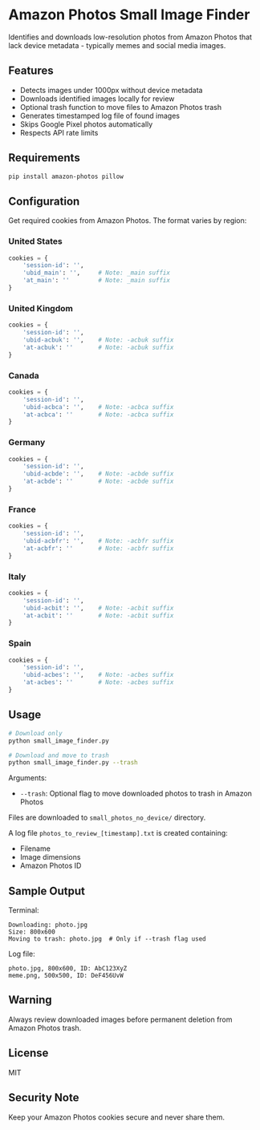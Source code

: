 # Amazon Photos Small Image Finder

Identifies and downloads low-resolution photos from Amazon Photos that lack device metadata - typically memes and social media images.

## Features

- Detects images under 1000px without device metadata
- Downloads identified images locally for review
- Optional trash function to move files to Amazon Photos trash
- Generates timestamped log file of found images
- Skips Google Pixel photos automatically
- Respects API rate limits

## Requirements

```bash
pip install amazon-photos pillow
```

## Configuration

Get required cookies from Amazon Photos. The format varies by region:

### United States
```python
cookies = {
    'session-id': '',    
    'ubid_main': '',     # Note: _main suffix
    'at_main': ''        # Note: _main suffix
}
```

### United Kingdom
```python
cookies = {
    'session-id': '',
    'ubid-acbuk': '',    # Note: -acbuk suffix
    'at-acbuk': ''       # Note: -acbuk suffix
}
```

### Canada
```python
cookies = {
    'session-id': '',
    'ubid-acbca': '',    # Note: -acbca suffix
    'at-acbca': ''       # Note: -acbca suffix
}
```

### Germany
```python
cookies = {
    'session-id': '',
    'ubid-acbde': '',    # Note: -acbde suffix
    'at-acbde': ''       # Note: -acbde suffix
}
```

### France
```python
cookies = {
    'session-id': '',
    'ubid-acbfr': '',    # Note: -acbfr suffix
    'at-acbfr': ''       # Note: -acbfr suffix
}
```

### Italy
```python
cookies = {
    'session-id': '',
    'ubid-acbit': '',    # Note: -acbit suffix
    'at-acbit': ''       # Note: -acbit suffix
}
```

### Spain
```python
cookies = {
    'session-id': '',
    'ubid-acbes': '',    # Note: -acbes suffix
    'at-acbes': ''       # Note: -acbes suffix
}
```

## Usage

```bash
# Download only
python small_image_finder.py

# Download and move to trash
python small_image_finder.py --trash
```

Arguments:
- `--trash`: Optional flag to move downloaded photos to trash in Amazon Photos

Files are downloaded to `small_photos_no_device/` directory.

A log file `photos_to_review_[timestamp].txt` is created containing:
- Filename
- Image dimensions
- Amazon Photos ID

## Sample Output

Terminal:
```
Downloading: photo.jpg
Size: 800x600
Moving to trash: photo.jpg  # Only if --trash flag used
```

Log file:
```
photo.jpg, 800x600, ID: AbC123XyZ
meme.png, 500x500, ID: DeF456UvW
```

## Warning

Always review downloaded images before permanent deletion from Amazon Photos trash.

## License

MIT

## Security Note

Keep your Amazon Photos cookies secure and never share them.
